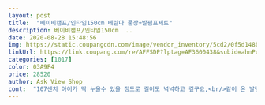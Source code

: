 ```yaml
---
layout: post 
title:  "베이비캠프/인타임150cm 베란다 풀장+발펌프세트" 
description: 베이비캠프/인타임150cm  ..
date: 2020-08-28 15:48:56 
img: https://static.coupangcdn.com/image/vendor_inventory/5cd2/0f5d148bb3be1d3901e67bf6b5e54f293a155f80de96d11f2e89b4c36680.jpg 
linkUrl: https://link.coupang.com/re/AFFSDP?lptag=AF3600438&subid=ahnPublicAsk&pageKey=88018944&itemId=275773239&vendorItemId=4993626560&traceid=V0-113-2d250da5e26364bc 
categories: [1017] 
color: 03A9F4 
price: 28520 
author: Ask View Shop 
cont:  "107센치 아이가 딱 누울수 있을 정도로 길이도 넉넉하고 깊구요,<br/>같이 온 발펌프 덕분에 크게 힘 들이지 않고 바람 넣을 수 있어서 다행이었어요ㅎㅎ<br/>같이온 바람주입기는 쓸모가없네요 입으로 다 불어넣어요<br/>다른 분들께도 추천할만 합니다<br/>물 빼는 구멍도 있고 발 펌프가 같이와서 힘 안들이고 바람 넣었어용 <br/>물놀이 안할땐 공 집어넣어줘서 놀이방에 놔둬도 되겠어요<br/>물놀이 잘 시켜줬어용ㅋㅋ 19개월 아기가 넘나 좋아함<br/>베란다풀장 검색하다가 상품평이 좋아서 구매했어요.<br/><br/>애들이 키가있어 비좁은감은 있지만 이 시국에 이 더위에 시원하게 홈 워터파크 즐길수있겠어요 잘 쓸께요<br/>튜브도 힘이 있어서 눌러도 무너지지 않아서 좋아요<br/>" 
---
```

